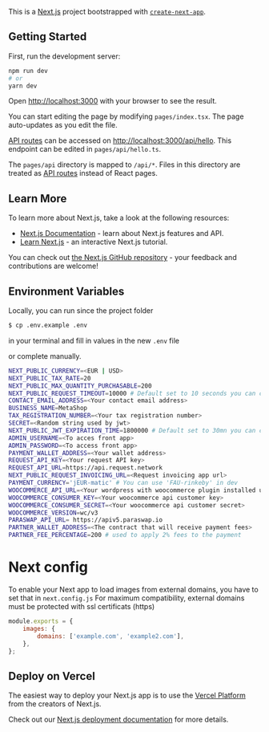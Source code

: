 This is a [Next.js](https://nextjs.org/) project bootstrapped with [`create-next-app`](https://github.com/vercel/next.js/tree/canary/packages/create-next-app).

## Getting Started

First, run the development server:

```bash
npm run dev
# or
yarn dev
```

Open [http://localhost:3000](http://localhost:3000) with your browser to see the result.

You can start editing the page by modifying `pages/index.tsx`. The page auto-updates as you edit the file.

[API routes](https://nextjs.org/docs/api-routes/introduction) can be accessed on [http://localhost:3000/api/hello](http://localhost:3000/api/hello). This endpoint can be edited in `pages/api/hello.ts`.

The `pages/api` directory is mapped to `/api/*`. Files in this directory are treated as [API routes](https://nextjs.org/docs/api-routes/introduction) instead of React pages.

## Learn More

To learn more about Next.js, take a look at the following resources:

-   [Next.js Documentation](https://nextjs.org/docs) - learn about Next.js features and API.
-   [Learn Next.js](https://nextjs.org/learn) - an interactive Next.js tutorial.

You can check out [the Next.js GitHub repository](https://github.com/vercel/next.js/) - your feedback and contributions are welcome!

## Environment Variables

Locally, you can run since the project folder

```bash
$ cp .env.example .env
```

in your terminal and fill in values in the new `.env` file

or complete manually.

```bash
NEXT_PUBLIC_CURRENCY=<EUR | USD>
NEXT_PUBLIC_TAX_RATE=20
NEXT_PUBLIC_MAX_QUANTITY_PURCHASABLE=200
NEXT_PUBLIC_REQUEST_TIMEOUT=10000 # Default set to 10 seconds you can custom this value
CONTACT_EMAIL_ADDRESS=<Your contact email address>
BUSINESS_NAME=MetaShop
TAX_REGISTRATION_NUMBER=<Your tax registration number>
SECRET=<Random string used by jwt>
NEXT_PUBLIC_JWT_EXPIRATION_TIME=1800000 # Default set to 30mn you can custom this value
ADMIN_USERNAME=<To acces front app>
ADMIN_PASSWORD=<To access front app>
PAYMENT_WALLET_ADDRESS=<Your wallet address>
REQUEST_API_KEY=<Your request API key>
REQUEST_API_URL=https://api.request.network
NEXT_PUBLIC_REQUEST_INVOICING_URL=<Request invoicing app url>
PAYMENT_CURRENCY='jEUR-matic' # You can use 'FAU-rinkeby' in dev
WOOCOMMERCE_API_URL=<Your wordpress with woocommerce plugin installed url>
WOOCOMMERCE_CONSUMER_KEY=<Your woocommerce api customer key>
WOOCOMMERCE_CONSUMER_SECRET=<Your woocommerce api customer secret>
WOOCOMMERCE_VERSION=wc/v3
PARASWAP_API_URL= https://apiv5.paraswap.io
PARTNER_WALLET_ADDRESS=<The contract that will receive payment fees>
PARTNER_FEE_PERCENTAGE=200 # used to apply 2% fees to the payment
```

# Next config

To enable your Next app to load images from external domains, you have to set that in `next.config.js`
For maximum compatibility, external domains must be protected with ssl certificats (https)

```js
module.exports = {
    images: {
        domains: ['example.com', 'example2.com'],
    },
};
```

## Deploy on Vercel

The easiest way to deploy your Next.js app is to use the [Vercel Platform](https://vercel.com/new?utm_medium=default-template&filter=next.js&utm_source=create-next-app&utm_campaign=create-next-app-readme) from the creators of Next.js.

Check out our [Next.js deployment documentation](https://nextjs.org/docs/deployment) for more details.
